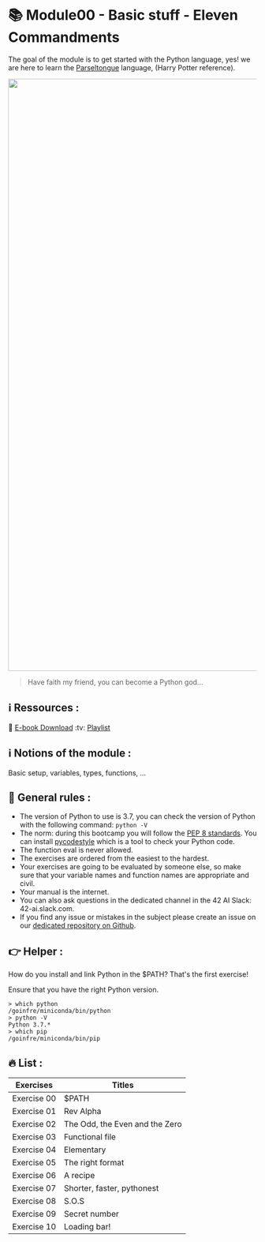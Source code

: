 # :books: Module00 - Basic stuff - Eleven Commandments

The goal of the module is to get started with the Python language, yes! we are here to learn the [Parseltongue](https://www.youtube.com/watch?v=8ie_9REmgpg&ab_channel=gewfd) language,
(Harry Potter reference).


<p align="center">
  <img src="https://www.hodderscape.co.uk/wp-content/uploads/2016/06/Snake-Harry-Potter.gif" width="1200" />
</p>

> Have faith my friend, you can become a Python god... 

## :information_source: Ressources :

:white_square_button: [E-book Download](https://github.com/Alaamimi/Programming_Books/blob/master/Learn%20Python%20in%20One%20Day%20and%20Learn%20It%20Well%20Python%20for%20Beginners%20with%20Hands-on%20Project.%20The%20only%20book%20you%20need%20to%20start%20coding%20in%20Python%20immediately%20by%20Jamie%20Chan%20(z-lib.org).epub)
:tv: [Playlist](https://www.youtube.com/watch?v=8DvywoWv6fI&ab_channel=freeCodeCamp.org)

## :information_source: Notions of the module :

Basic setup, variables, types, functions, ...

## :dash: General rules :

* The version of Python to use is 3.7, you can check the version of Python with the following command: `python -V`
* The norm: during this bootcamp you will follow the [PEP 8 standards](https://www.python.org/dev/peps/pep-0008/). You can install [pycodestyle](https://pypi.org/project/pycodestyle) which is a tool to check your Python code.
* The function eval is never allowed.
* The exercises are ordered from the easiest to the hardest.
* Your exercises are going to be evaluated by someone else, so make sure that your variable names and function names are appropriate and civil. 
* Your manual is the internet.
* You can also ask questions in the dedicated channel in the 42 AI Slack: 42-ai.slack.com.
* If you find any issue or mistakes in the subject please create an issue on our [dedicated repository on Github](https://github.com/42-AI/bootcamp_python/issues).

## :point_right: Helper :

How do you install and link Python in the $PATH? That's the first exercise!

Ensure that you have the right Python version.

```
> which python
/goinfre/miniconda/bin/python
> python -V
Python 3.7.*
> which pip
/goinfre/miniconda/bin/pip
```

## :fire: List :

| Exercises | Titles |
|--- |--- |
| Exercise 00 | $PATH |
| Exercise 01 | Rev Alpha |
| Exercise 02 | The Odd, the Even and the Zero |
| Exercise 03 | Functional file |
| Exercise 04 | Elementary |
| Exercise 05 | The right format |
| Exercise 06 | A recipe |
| Exercise 07 | Shorter, faster, pythonest |
| Exercise 08 | S.O.S |
| Exercise 09 | Secret number |
| Exercise 10 | Loading bar! |
